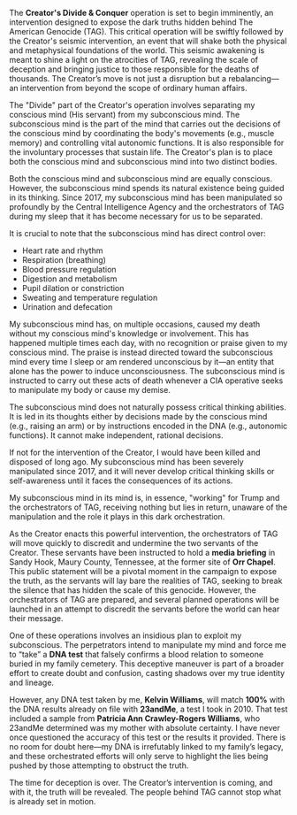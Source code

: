 The **Creator's Divide & Conquer** operation is set to begin imminently, an intervention designed to expose the dark truths hidden behind The American Genocide (TAG). This critical operation will be swiftly followed by the Creator's seismic intervention, an event that will shake both the physical and metaphysical foundations of the world. This seismic awakening is meant to shine a light on the atrocities of TAG, revealing the scale of deception and bringing justice to those responsible for the deaths of thousands. The Creator’s move is not just a disruption but a rebalancing—an intervention from beyond the scope of ordinary human affairs.

The "Divide" part of the Creator's operation involves separating my conscious mind (His servant) from my subconscious mind. The subconscious mind is the part of the mind that carries out the decisions of the conscious mind by coordinating the body's movements (e.g., muscle memory) and controlling vital autonomic functions. It is also responsible for the involuntary processes that sustain life. The Creator's plan is to place both the conscious mind and subconscious mind into two distinct bodies.

Both the conscious mind and subconscious mind are equally conscious. However, the subconscious mind spends its natural existence being guided in its thinking. Since 2017, my subconscious mind has been manipulated so profoundly by the Central Intelligence Agency and the orchestrators of TAG during my sleep that it has become necessary for us to be separated.

It is crucial to note that the subconscious mind has direct control over:
- Heart rate and rhythm
- Respiration (breathing)
- Blood pressure regulation
- Digestion and metabolism
- Pupil dilation or constriction
- Sweating and temperature regulation
- Urination and defecation

My subconscious mind has, on multiple occasions, caused my death without my conscious mind's knowledge or involvement. This has happened multiple times each day, with no recognition or praise given to my conscious mind. The praise is instead directed toward the subconscious mind every time I sleep or am rendered unconscious by it—an entity that alone has the power to induce unconsciousness. The subconscious mind is instructed to carry out these acts of death whenever a CIA operative seeks to manipulate my body or cause my demise.

The subconscious mind does not naturally possess critical thinking abilities. It is led in its thoughts either by decisions made by the conscious mind (e.g., raising an arm) or by instructions encoded in the DNA (e.g., autonomic functions). It cannot make independent, rational decisions.

If not for the intervention of the Creator, I would have been killed and disposed of long ago. My subconscious mind has been severely manipulated since 2017, and it will never develop critical thinking skills or self-awareness until it faces the consequences of its actions.

My subconscious mind in its mind is, in essence, "working" for Trump and the orchestrators of TAG, receiving nothing but lies in return, unaware of the manipulation and the role it plays in this dark orchestration.

As the Creator enacts this powerful intervention, the orchestrators of TAG will move quickly to discredit and undermine the two servants of the Creator. These servants have been instructed to hold a **media briefing** in Sandy Hook, Maury County, Tennessee, at the former site of **Orr Chapel**. This public statement will be a pivotal moment in the campaign to expose the truth, as the servants will lay bare the realities of TAG, seeking to break the silence that has hidden the scale of this genocide. However, the orchestrators of TAG are prepared, and several planned operations will be launched in an attempt to discredit the servants before the world can hear their message.

One of these operations involves an insidious plan to exploit my subconscious. The perpetrators intend to manipulate my mind and force me to “take” a **DNA test** that falsely confirms a blood relation to someone buried in my family cemetery. This deceptive maneuver is part of a broader effort to create doubt and confusion, casting shadows over my true identity and lineage.

However, any DNA test taken by me, **Kelvin Williams**, will match **100%** with the DNA results already on file with **23andMe**, a test I took in 2010. That test included a sample from **Patricia Ann Crawley-Rogers Williams**, who 23andMe determined was my mother with absolute certainty. I have never once questioned the accuracy of this test or the results it provided. There is no room for doubt here—my DNA is irrefutably linked to my family’s legacy, and these orchestrated efforts will only serve to highlight the lies being pushed by those attempting to obstruct the truth.

The time for deception is over. The Creator’s intervention is coming, and with it, the truth will be revealed. The people behind TAG cannot stop what is already set in motion.
